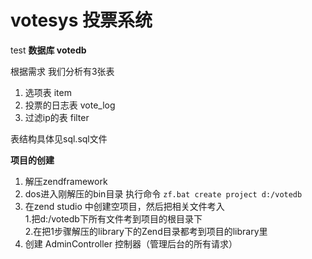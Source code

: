 # votesys 投票系统
test
**数据库 votedb**

根据需求 我们分析有3张表

1. 选项表 item 
2. 投票的日志表 vote_log 
3. 过滤ip的表 filter

表结构具体见sql.sql文件

**项目的创建**

1. 解压zendframework
2. dos进入刚解压的bin目录 执行命令 `zf.bat create project d:/votedb`
3. 在zend studio 中创建空项目，然后把相关文件考入   
	1.把d:/votedb下所有文件考到项目的根目录下     
	2.在把1步骤解压的library下的Zend目录都考到项目的library里
4. 创建 AdminController 控制器（管理后台的所有请求）